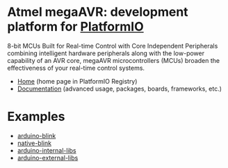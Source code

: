 
# Atmel megaAVR: development platform for [PlatformIO](https://platformio.org)

8-bit MCUs Built for Real-time Control with Core Independent Peripherals combining intelligent hardware peripherals along with the low-power capability of an AVR core, megaAVR microcontrollers (MCUs) broaden the effectiveness of your real-time control systems.

* [Home](https://platformio.org/platforms/atmelmegaavr) (home page in PlatformIO Registry)
* [Documentation](https://docs.platformio.org/page/platforms/atmelmegaavr.html) (advanced usage, packages, boards, frameworks, etc.)

# Examples

* [arduino-blink](https://github.com/platformio/platform-atmelmegaavr/tree/master/examples/arduino-blink)
* [native-blink](https://github.com/platformio/platform-atmelmegaavr/tree/master/examples/native-blink)
* [arduino-internal-libs](https://github.com/platformio/platform-atmelmegaavr/tree/master/examples/arduino-internal-libs)
* [arduino-external-libs](https://github.com/platformio/platform-atmelmegaavr/tree/master/examples/arduino-external-libs)
